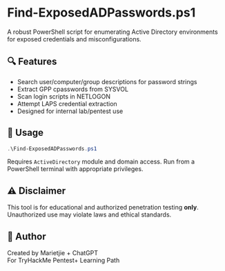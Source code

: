 # Find-ExposedADPasswords.ps1

A robust PowerShell script for enumerating Active Directory environments for exposed credentials and misconfigurations.

## 🔍 Features

- Search user/computer/group descriptions for password strings
- Extract GPP cpasswords from SYSVOL
- Scan login scripts in NETLOGON
- Attempt LAPS credential extraction
- Designed for internal lab/pentest use

## 🚀 Usage

```powershell
.\Find-ExposedADPasswords.ps1
```

Requires `ActiveDirectory` module and domain access. Run from a PowerShell terminal with appropriate privileges.

## ⚠️ Disclaimer

This tool is for educational and authorized penetration testing **only**. Unauthorized use may violate laws and ethical standards.

## 👤 Author

Created by Marietjie + ChatGPT  
For TryHackMe Pentest+ Learning Path